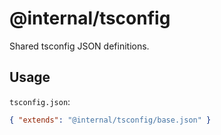 # @internal/tsconfig

Shared tsconfig JSON definitions.

## Usage

`tsconfig.json`:

```json
{ "extends": "@internal/tsconfig/base.json" }
```
